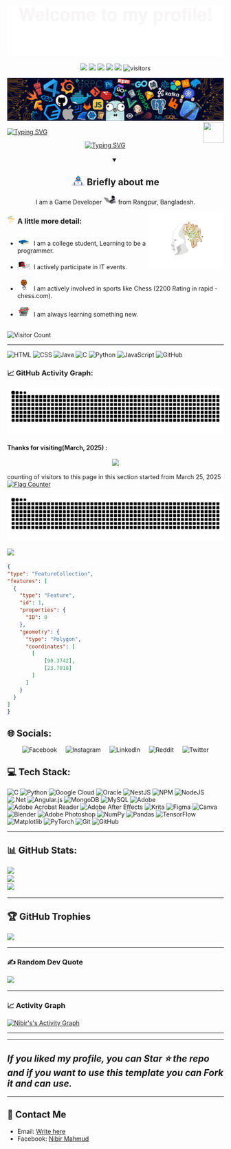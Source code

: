 ![](assets/Bottom_up.svg)

<!--   my-icons -->
<p align="center">
    <a href="https://github.com/mahmudnibir/mahmudnibir"><img src="https://img.shields.io/badge/status-updating-brightgreen.svg"></a>
    <a href="https://github.com/python/cpython"><img src="https://img.shields.io/badge/Python-3.12-FF1493.svg"></a>
    <a href="https://github.com/mahmudnibir/mahmudnibir/graphs/contributors"><img src="https://img.shields.io/github/contributors/mahmudnibir/mahmudnibir?color=blue"></a>
    <a href="https://github.com/mahmudnibir/mahmudnibir/stargazers"><img src="https://img.shields.io/github/stars/mahmudnibir/mahmudnibir.svg?logo=github"></a>
    <a href="https://github.com/mahmudnibir/mahmudnibir/network/members"><img src="https://img.shields.io/github/forks/mahmudnibir/mahmudnibir.svg?color=blue&logo=github"></a>
    <img src="https://visitor-badge.laobi.icu/badge?page_id=mahmudnibir.mahmudnibir" alt="visitors"/>   
</p>

<!--   my-header-img -->
![](./src/header_.png)
<a href="https://www.python.org/"><img src="https://upload.wikimedia.org/wikipedia/commons/c/c3/Python-logo-notext.svg" align="right" height="48" width="48" ></a>


<!--   my-ticker -->    
[![Typing SVG](https://readme-typing-svg.herokuapp.com?color=%2336BCF7&center=true&vCenter=true&width=600&lines=Hi+there+👋,+I+am+Nibir+Mahmud;+Welcome+to+My+Profile!;Over+2+years+of+programming+experience;Always+learning+new+things+;Game+development+enthusiast+;Also+A+Chess+Player)](https://git.io/typing-svg)

<div align="center">
    <a href="https://git.io/typing-svg"><img src="https://readme-typing-svg.demolab.com?font=Fira+Code&size=25%&pause=1000&color=84C2C0&center=true&vCenter=true&width=435&height=25%&lines=Welcome+to+My+Profile+!;Hello+there+!;My+name+is+Nibir" alt="Typing SVG" /></a>
</div> 

<br>

<details open>
    <summary align="center"><h2> <img alt="GIF" src="./Image/Developer.gif" width="30px" /> Briefly about me </h2></summary>
    <p align="center"> I am a Game Developer  <img src="./Image/cat-coder.gif" width="30px"> from Rangpur, Bangladesh.</p>
    <img align="right" alt="GIF" src="./Image/ai.gif" width=35% height=45%/>
    <h3> <img alt="GIF" src="./Image/paper.gif" width="20px" />  A little more detail: </h3>
    <ul>
        <li><a><img alt="GIF" src="./Image/books.gif" width="30px"/>&nbsp; I am a college student, Learning to be a programmer.</a></li><br>
        <li><a><img alt="GIF" src="./Image/laptop.gif" width="30px" />&nbsp;  I actively participate in IT events.</a></li><br>
        <li><a><img alt="GIF" src="./Image/basketball.gif" width="30px" />&nbsp; I am actively involved in sports like Chess (2200 Rating in rapid -chess.com).</a></li><br>
        <li><a><img alt="GIF" src="./Image/learninig.gif" width="30px" />&nbsp; I am always learning something new.</a></li><br>
    </ul>
</details>


![Visitor Count](https://visitor-badge.laobi.icu/badge?page_id=mahmudnibir.mahmudnibir)



---

![HTML](https://img.shields.io/badge/HTML-Advanced-E34F26?style=flat&logo=html5&logoColor=white)
![CSS](https://img.shields.io/badge/CSS-Intermediate-1572B6?style=flat&logo=css3&logoColor=white)
![Java](https://img.shields.io/badge/Java-Intermediate-007396?style=flat&logo=java&logoColor=white)
![C](https://img.shields.io/badge/C-Intermediate-A8B9CC?style=flat&logo=c&logoColor=white)
![Python](https://img.shields.io/badge/Python-Intermediate-3670A0?style=flat&logo=python&logoColor=white)
![JavaScript](https://img.shields.io/badge/JavaScript-Intermediate-F7DF1E?style=flat&logo=javascript&logoColor=black)
![GitHub](https://img.shields.io/badge/GitHub-Active-181717?style=flat&logo=github&logoColor=white)


<!--   GitHub stats graph -->
### 📈 GitHub Activity Graph:

<!--   green snake -->
![BEPb's github activity graph](https://raw.githubusercontent.com/BEPb/BEPb/output/github-contribution-grid-snake.svg)
<!--   stats + languages -->

#### Thanks for visiting(March, 2025) :

<p align="center"> 
<img src="https://profile-counter.glitch.me/mahmudnibir/count.svg">  


counting of visitors to this page in this section started from March 25, 2025
<a href="http://s01.flagcounter.com/more/ap7"><img src="https://s01.flagcounter.com/countxl/ap7/bg_FFFFFF/txt_000000/border_CCCCCC/columns_8/maxflags_250/viewers_0/labels_1/pageviews_1/flags_0/percent_0/" alt="Flag Counter" border="0"></a>

<!-- dark snake -->
![BEPb's github activity graph](https://raw.githubusercontent.com/BEPb/BEPb/output/github-contribution-grid-snake-dark.svg)

<!--   profile-green-animate -->
![](./profile-3d-contrib/profile-green-animate.svg)



<!-- Rangpur - My Home-->
  
 ```geojson
{
 "type": "FeatureCollection",
 "features": [
   {
     "type": "Feature",
     "id": 1,
     "properties": {
       "ID": 0
     },
     "geometry": {
       "type": "Polygon",
       "coordinates": [
         [
             [90.3742],
             [23.7018]
         ]
       ]
     }
   }
 ]
}

```

## 🌐 Socials:
<div style="display: flex; justify-content: center; gap: 20px;">
    <a href="https://www.facebook.com/nibirmahmud17" target="_blank" style="text-decoration: none;">
        <img src="https://img.icons8.com/ios-filled/50/1877F2/facebook.png" alt="Facebook" width="30"/>
    </a>
    <a href="https://instagram.com/mahamudul_hasan_nibir" target="_blank" style="text-decoration: none;">
        <img src="https://img.icons8.com/ios-filled/50/E4405F/instagram.png" alt="Instagram" width="30"/>
    </a>
    <a href="https://linkedin.com/in/nibir-mahmud-813a59326" target="_blank" style="text-decoration: none;">
        <img src="https://img.icons8.com/ios-filled/50/0077B5/linkedin.png" alt="LinkedIn" width="30"/>
    </a>
    <!-- <a href="https://pinterest.com/nibirbbkr" target="_blank" style="text-decoration: none;"> -->
        <!-- <img src="https://img.icons8.com/ios-filled/50/E60023/pinterest.png" alt="Pinterest" width="30"/> -->
    </a>
    <a href="https://reddit.com/user/nibirmahmud" target="_blank" style="text-decoration: none;">
        <img src="https://img.icons8.com/ios-filled/50/FF4500/reddit.png" alt="Reddit" width="30"/>
    </a>
    <!-- <a href="https://tiktok.com/@mahmud_nibir" target="_blank" style="text-decoration: none;"> -->
        <!-- <img src="https://img.icons8.com/ios-filled/50/000000/tiktok.png" alt="TikTok" width="30"/> -->
    </a>
    <a href="https://x.com/mahamud_nibir" target="_blank" style="text-decoration: none;">
        <img src="https://img.icons8.com/ios-filled/50/1DA1F2/twitter.png" alt="Twitter" width="30"/>
    </a>
    <!-- <a href="https://youtube.com/@www.youtube.com/@mahmudnibir" target="_blank" style="text-decoration: none;"> -->
        <!-- <img src="https://img.icons8.com/ios-filled/50/FF0000/youtube.png" alt="YouTube" width="30"/> -->
    </a>
</div>



## 💻 Tech Stack:
![C](https://img.shields.io/badge/c-%2300599C.svg?style=plastic&logo=c&logoColor=white) ![Python](https://img.shields.io/badge/python-3670A0?style=plastic&logo=python&logoColor=ffdd54) ![Google Cloud](https://img.shields.io/badge/GoogleCloud-%234285F4.svg?style=plastic&logo=google-cloud&logoColor=white) ![Oracle](https://img.shields.io/badge/Oracle-F80000?style=plastic&logo=oracle&logoColor=white) ![NestJS](https://img.shields.io/badge/nestjs-%23E0234E.svg?style=plastic&logo=nestjs&logoColor=white) ![NPM](https://img.shields.io/badge/NPM-%23CB3837.svg?style=plastic&logo=npm&logoColor=white) ![NodeJS](https://img.shields.io/badge/node.js-6DA55F?style=plastic&logo=node.js&logoColor=white) ![.Net](https://img.shields.io/badge/.NET-5C2D91?style=plastic&logo=.net&logoColor=white) ![Angular.js](https://img.shields.io/badge/angular.js-%23E23237.svg?style=plastic&logo=angularjs&logoColor=white) ![MongoDB](https://img.shields.io/badge/MongoDB-%234ea94b.svg?style=plastic&logo=mongodb&logoColor=white) ![MySQL](https://img.shields.io/badge/mysql-4479A1.svg?style=plastic&logo=mysql&logoColor=white) ![Adobe](https://img.shields.io/badge/adobe-%23FF0000.svg?style=plastic&logo=adobe&logoColor=white) ![Adobe Acrobat Reader](https://img.shields.io/badge/Adobe%20Acrobat%20Reader-EC1C24.svg?style=plastic&logo=Adobe%20Acrobat%20Reader&logoColor=white) ![Adobe After Effects](https://img.shields.io/badge/Adobe%20After%20Effects-9999FF.svg?style=plastic&logo=Adobe%20After%20Effects&logoColor=white) ![Krita](https://img.shields.io/badge/Krita-203759?style=plastic&logo=krita&logoColor=EEF37B) ![Figma](https://img.shields.io/badge/figma-%23F24E1E.svg?style=plastic&logo=figma&logoColor=white) ![Canva](https://img.shields.io/badge/Canva-%2300C4CC.svg?style=plastic&logo=Canva&logoColor=white) ![Blender](https://img.shields.io/badge/blender-%23F5792A.svg?style=plastic&logo=blender&logoColor=white) ![Adobe Photoshop](https://img.shields.io/badge/adobe%20photoshop-%2331A8FF.svg?style=plastic&logo=adobe%20photoshop&logoColor=white) ![NumPy](https://img.shields.io/badge/numpy-%23013243.svg?style=plastic&logo=numpy&logoColor=white) ![Pandas](https://img.shields.io/badge/pandas-%23150458.svg?style=plastic&logo=pandas&logoColor=white) ![TensorFlow](https://img.shields.io/badge/TensorFlow-%23FF6F00.svg?style=plastic&logo=TensorFlow&logoColor=white) ![Matplotlib](https://img.shields.io/badge/Matplotlib-%23ffffff.svg?style=plastic&logo=Matplotlib&logoColor=black) ![PyTorch](https://img.shields.io/badge/PyTorch-%23EE4C2C.svg?style=plastic&logo=PyTorch&logoColor=white) ![Git](https://img.shields.io/badge/git-%23F05033.svg?style=plastic&logo=git&logoColor=white) ![GitHub](https://img.shields.io/badge/github-%23121011.svg?style=plastic&logo=github&logoColor=white)

---

## 📊 GitHub Stats:
![](https://github-readme-stats.vercel.app/api?username=mahmudnibir&theme=tokyonight&hide_border=false&include_all_commits=false&count_private=false)<br/>
![](https://github-readme-streak-stats.herokuapp.com/?user=mahmudnibir&theme=tokyonight&hide_border=false)<br/>
![](https://github-readme-stats.vercel.app/api/top-langs/?username=mahmudnibir&theme=tokyonight&hide_border=false&include_all_commits=false&count_private=false&layout=compact)

---



## 🏆 GitHub Trophies
![](https://github-profile-trophy.vercel.app/?username=mahmudnibir&theme=radical&no-frame=false&no-bg=false&margin-w=4)

---

### ✍️ Random Dev Quote
![](https://quotes-github-readme.vercel.app/api?type=horizontal&theme=radical)

---

### 📈 Activity Graph
  <a href="https://github.com/mahmudnibir/mahmudnibir"><img alt="Nibir's's Activity Graph" src="https://github-readme-activity-graph.vercel.app/graph/?username=mahmudnibir&bg_color=RRGGBBAA&title_color=84C2C0&color=84C2C0&line=84C2C0&point=DEDEDE&hide_border=true&custom_title=Contribution⠀Graph" /></a>


---
---
  *If you liked my profile, you can Star ⭐ the repo and if you want to use this template you can Fork it and can use.* 
---
---

## 📩 Contact Me
- Email: [Write here](mailto:nibirbbkr@gmail.com)
- Facebook: [Nibir Mahmud](https://www.facebook.com/nibirmahmud17)

